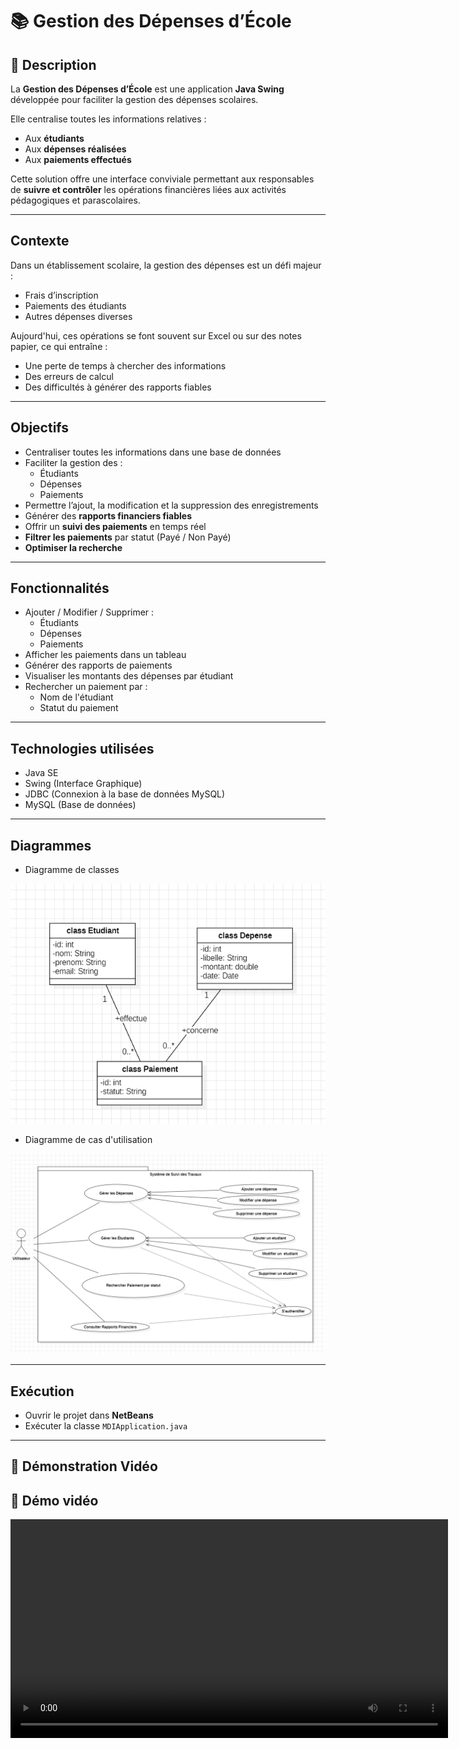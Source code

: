 # 📚 Gestion des Dépenses d’École

## 📖 Description
La **Gestion des Dépenses d’École** est une application **Java Swing** développée pour faciliter la gestion des dépenses scolaires.

Elle centralise toutes les informations relatives :
- Aux **étudiants**
- Aux **dépenses réalisées**
- Aux **paiements effectués**

 Cette solution offre une interface conviviale permettant aux responsables de **suivre et contrôler** les opérations financières liées aux activités pédagogiques et parascolaires.

---

##  Contexte
Dans un établissement scolaire, la gestion des dépenses est un défi majeur :
- Frais d’inscription
- Paiements des étudiants
- Autres dépenses diverses

 Aujourd'hui, ces opérations se font souvent sur Excel ou sur des notes papier, ce qui entraîne :
- Une perte de temps à chercher des informations
- Des erreurs de calcul
- Des difficultés à générer des rapports fiables

---

##  Objectifs
- Centraliser toutes les informations dans une base de données
- Faciliter la gestion des :
  - Étudiants
  - Dépenses
  - Paiements
- Permettre l’ajout, la modification et la suppression des enregistrements
- Générer des **rapports financiers fiables**
- Offrir un **suivi des paiements** en temps réel
- **Filtrer les paiements** par statut (Payé / Non Payé)
- **Optimiser la recherche**

---

##  Fonctionnalités
- Ajouter / Modifier / Supprimer :
  - Étudiants
  - Dépenses
  - Paiements
- Afficher les paiements dans un tableau
- Générer des rapports de paiements
- Visualiser les montants des dépenses par étudiant
- Rechercher un paiement par :
  - Nom de l'étudiant
  - Statut du paiement

---

##  Technologies utilisées
- Java SE
- Swing (Interface Graphique)
- JDBC (Connexion à la base de données MySQL)
- MySQL (Base de données)

---

##  Diagrammes
- Diagramme de classes 

![Aperçu de l'application](./Screenshot%202025-03-23%20111307.png)

- Diagramme de cas d'utilisation 

![Aperçu de l'application](Screenshot%202025-03-23%20104634.png)

---

##  Exécution
- Ouvrir le projet dans **NetBeans**
- Exécuter la classe `MDIApplication.java`

---

## 🎥 Démonstration Vidéo
## 🎥 Démo vidéo

<video width="700" controls>
  <source src="gestiondepenses-netbeans-ide-802-2025-03-22-03-21-17_eZuqyCK9.mp4" type="video/mp4">
  Votre navigateur ne supporte pas la vidéo.
</video>
